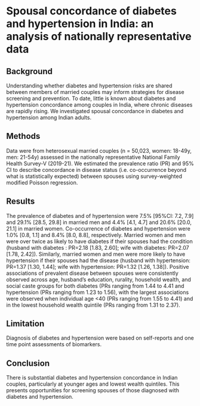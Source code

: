 # Spousal concordance of diabetes and hypertension in India: an analysis of nationally representative data

## Background     
Understanding whether diabetes and hypertension risks are shared between members of married couples may inform strategies for disease screening and prevention. To date, little is known about diabetes and hypertension concordance among couples in India, where chronic diseases are rapidly rising. We investigated spousal concordance in diabetes and hypertension among Indian adults.  

## Methods
Data were from heterosexual married couples (n = 50,023, women: 18-49y, men: 21-54y) assessed in the nationally representative National Family Health Survey-V (2019-21). We estimated the prevalence ratio (PR) and 95% CI to describe concordance in disease status (i.e. co-occurrence beyond what is statistically expected) between spouses using survey-weighted modified Poisson regression.    

## Results
The prevalence of diabetes and of hypertension were 7.5% [95%CI: 7.2, 7.9] and 29.1% [28.5, 29.8] in married men and 4.4% [4.1, 4.7] and 20.6% [20.0, 21.1] in married women. Co-occurrence of diabetes and hypertension were 1.0% [0.8, 1.1] and 8.4% [8.0, 8.8], respectively. Married women and men were over twice as likely to have diabetes if their spouses had the condition (husband with diabetes : PR=2.18 [1.83, 2.60]; wife with diabetes: PR=2.07 [1.78, 2.42]). Similarly, married women and men were more likely to have hypertension if their spouses had the disease (husband with hypertension: PR=1.37 [1.30, 1.44]; wife with hypertension: PR=1.32 [1.26, 1.38]). Positive associations of prevalent disease between spouses were consistently observed across age, husband’s education, rurality, household wealth, and social caste groups for both diabetes (PRs ranging from 1.44 to 4.41 and hypertension (PRs ranging from 1.23 to 1.56), with the largest associations were observed when individual age <40 (PRs ranging from 1.55 to 4.41) and in the lowest household wealth quintile (PRs ranging from 1.31 to 2.37).   

## Limitation
Diagnosis of diabetes and hypertension were based on self-reports and one time point assessments of biomarkers.   

## Conclusion
There is substantial diabetes and hypertension concordance in Indian couples, particularly at younger ages and lowest wealth quintiles. This presents opportunities for screening spouses of those diagnosed with diabetes and hypertension.   

